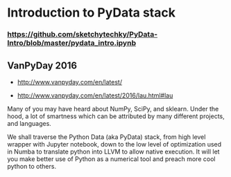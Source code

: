 # Introduction to PyData stack

### https://github.com/sketchytechky/PyData-Intro/blob/master/pydata_intro.ipynb


## VanPyDay 2016

* http://www.vanpyday.com/en/latest/

* http://www.vanpyday.com/en/latest/2016/lau.html#lau


Many of you may have heard about NumPy, SciPy, and sklearn. Under the hood, a lot of smartness which can be attributed by many different projects, and languages.

We shall traverse the Python Data (aka PyData) stack, from high level wrapper with Jupyter notebook, down to the low level of optimization used in Numba to translate python into LLVM to allow native execution. It will let you make better use of Python as a numerical tool and preach more cool python to others.

